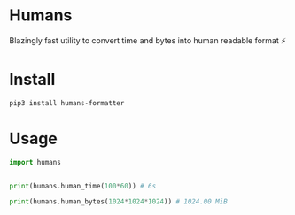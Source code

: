 # Humans
Blazingly fast utility to convert time and bytes into human readable format ⚡

# Install
```sh
pip3 install humans-formatter
```

# Usage
```py
import humans


print(humans.human_time(100*60)) # 6s

print(humans.human_bytes(1024*1024*1024)) # 1024.00 MiB
```